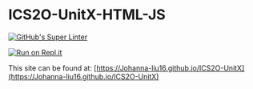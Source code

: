 # ICS2O-UnitX-HTML-JS

[![GitHub's Super Linter](https://github.com/Johanna-liu16/ICS2O-UnitX/workflows/GitHub's%20Super%20Linter/badge.svg)](https://github.com/Johanna-liu16/ICS2O-UnitX/actions)

[![Run on Repl.it](https://repl.it/badge/github/Johanna-liu16/ICS2O-UnitX)](https://repl.it/github/Johanna-liu16/ICS2O-UnitX)

This site can be found at: [https://Johanna-liu16.github.io/ICS2O-UnitX](https://Johanna-liu16.github.io/ICS2O-UnitX)
